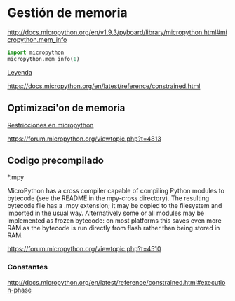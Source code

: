 # Gestión de memoria

http://docs.micropython.org/en/v1.9.3/pyboard/library/micropython.html#micropython.mem_info
```python
import micropython
micropython.mem_info(1)

```

[Leyenda](http://docs.micropython.org/en/v1.9.3/wipy/reference/constrained.html#reporting)

https://docs.micropython.org/en/latest/reference/constrained.html

## Optimizaci'on de memoria

[Restricciones en micropython](http://docs.micropython.org/en/latest/reference/constrained.html#)


https://forum.micropython.org/viewtopic.php?t=4813  

## Codigo precompilado

*.mpy

MicroPython has a cross compiler capable of compiling Python modules to bytecode (see the README in the mpy-cross directory). The resulting bytecode file has a .mpy extension; it may be copied to the filesystem and imported in the usual way. Alternatively some or all modules may be implemented as frozen bytecode: on most platforms this saves even more RAM as the bytecode is run directly from flash rather than being stored in RAM.

https://forum.micropython.org/viewtopic.php?t=4510

### Constantes

http://docs.micropython.org/en/latest/reference/constrained.html#execution-phase